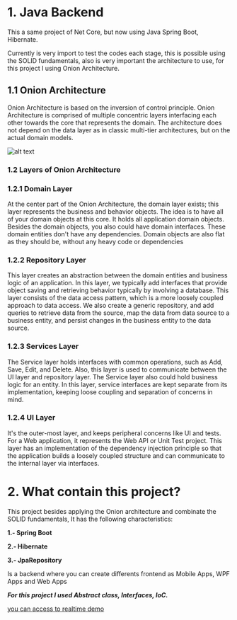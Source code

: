 # 1. Java Backend
This a same project of Net Core, but now using Java Spring Boot, Hibernate.


Currently is very import to test the codes each stage, this is possible using the SOLID fundamentals, also is very 
important the architecture to use, for this project I using Onion Architecture.

## 1.1 Onion Architecture
Onion Architecture is based on the inversion of control principle. 
Onion Architecture is comprised of multiple concentric layers interfacing each other towards the core that represents the domain. 
The architecture does not depend on the data layer as in classic multi-tier architectures, but on the actual domain models.


 ![alt text](https://github.com/hbkhum/NetCore-Backend/blob/master/1.png) 
 
### 1.2 Layers of Onion Architecture
### 1.2.1 Domain Layer
At the center part of the Onion Architecture, the domain layer exists; this layer represents the business and behavior objects. 
The idea is to have all of your domain objects at this core. It holds all application domain objects. Besides the domain objects, 
you also could have domain interfaces. These domain entities don't have any dependencies. Domain objects are also flat as they 
should be, without any heavy code or dependencies

### 1.2.2 Repository Layer
This layer creates an abstraction between the domain entities and business logic of an application. In this layer, 
we typically add interfaces that provide object saving and retrieving behavior typically by involving a database. 
This layer consists of the data access pattern, which is a more loosely coupled approach to data access. We also create a generic 
repository, and add queries to retrieve data from the source, map the data from data source to a business entity, 
and persist changes in the business entity to the data source.

### 1.2.3 Services Layer
The Service layer holds interfaces with common operations, such as Add, Save, Edit, and Delete. Also, this layer is used to communicate
between the UI layer and repository layer. The Service layer also could hold business logic for an entity. 
In this layer, service interfaces are kept separate from its implementation, keeping loose coupling and separation of concerns in mind.

### 1.2.4  UI Layer
It's the outer-most layer, and keeps peripheral concerns like UI and tests. For a Web application, it represents the Web API or Unit Test project. This layer has an implementation of the dependency injection principle so that the application builds a loosely coupled structure and can communicate to the internal layer via interfaces.


# 2. What contain this project?
This project besides applying the Onion architecture and  combinate the SOLID fundamentals, 
It has the following characteristics:

**1.- Spring Boot**

**2.- Hibernate**

**3.- JpaRepository**



Is a backend where you can create differents frontend as Mobile Apps, WPF Apps and Web Apps

___For this project I used Abstract class, Interfaces,  IoC.___




[you can access to realtime demo](http://humbertopedraza.dynu.com:6000/api/Car)
